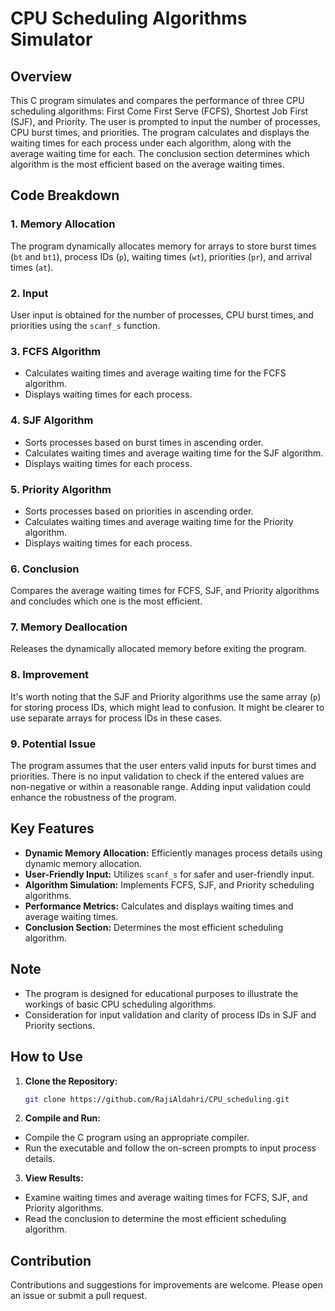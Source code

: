 # CPU Scheduling Algorithms Simulator

## Overview

This C program simulates and compares the performance of three CPU scheduling algorithms: First Come First Serve (FCFS), Shortest Job First (SJF), and Priority. The user is prompted to input the number of processes, CPU burst times, and priorities. The program calculates and displays the waiting times for each process under each algorithm, along with the average waiting time for each. The conclusion section determines which algorithm is the most efficient based on the average waiting times.

## Code Breakdown

### 1. Memory Allocation
The program dynamically allocates memory for arrays to store burst times (`bt` and `bt1`), process IDs (`p`), waiting times (`wt`), priorities (`pr`), and arrival times (`at`).

### 2. Input
User input is obtained for the number of processes, CPU burst times, and priorities using the `scanf_s` function.

### 3. FCFS Algorithm
- Calculates waiting times and average waiting time for the FCFS algorithm.
- Displays waiting times for each process.

### 4. SJF Algorithm
- Sorts processes based on burst times in ascending order.
- Calculates waiting times and average waiting time for the SJF algorithm.
- Displays waiting times for each process.

### 5. Priority Algorithm
- Sorts processes based on priorities in ascending order.
- Calculates waiting times and average waiting time for the Priority algorithm.
- Displays waiting times for each process.

### 6. Conclusion
Compares the average waiting times for FCFS, SJF, and Priority algorithms and concludes which one is the most efficient.

### 7. Memory Deallocation
Releases the dynamically allocated memory before exiting the program.

### 8. Improvement
It's worth noting that the SJF and Priority algorithms use the same array (`p`) for storing process IDs, which might lead to confusion. It might be clearer to use separate arrays for process IDs in these cases.

### 9. Potential Issue
The program assumes that the user enters valid inputs for burst times and priorities. There is no input validation to check if the entered values are non-negative or within a reasonable range. Adding input validation could enhance the robustness of the program.

## Key Features

- **Dynamic Memory Allocation:** Efficiently manages process details using dynamic memory allocation.
- **User-Friendly Input:** Utilizes `scanf_s` for safer and user-friendly input.
- **Algorithm Simulation:** Implements FCFS, SJF, and Priority scheduling algorithms.
- **Performance Metrics:** Calculates and displays waiting times and average waiting times.
- **Conclusion Section:** Determines the most efficient scheduling algorithm.

## Note

- The program is designed for educational purposes to illustrate the workings of basic CPU scheduling algorithms.
- Consideration for input validation and clarity of process IDs in SJF and Priority sections.

## How to Use

1. **Clone the Repository:**
 
   ```bash
   git clone https://github.com/RajiAldahri/CPU_scheduling.git
   
2. **Compile and Run:**

- Compile the C program using an appropriate compiler.
- Run the executable and follow the on-screen prompts to input process details.

3. **View Results:**

- Examine waiting times and average waiting times for FCFS, SJF, and Priority algorithms.
- Read the conclusion to determine the most efficient scheduling algorithm.

## Contribution
Contributions and suggestions for improvements are welcome. Please open an issue or submit a pull request.

